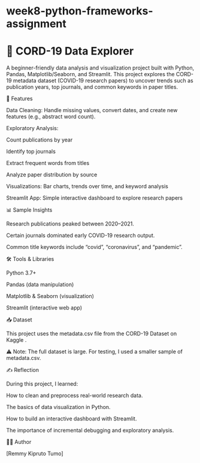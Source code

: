 # week8-python-frameworks-assignment
# 📘 CORD-19 Data Explorer

A beginner-friendly data analysis and visualization project built with Python, Pandas, Matplotlib/Seaborn, and Streamlit.
This project explores the CORD-19 metadata dataset (COVID-19 research papers) to uncover trends such as publication years, top journals, and common keywords in paper titles.

🚀 Features

Data Cleaning: Handle missing values, convert dates, and create new features (e.g., abstract word count).

Exploratory Analysis:

Count publications by year

Identify top journals

Extract frequent words from titles

Analyze paper distribution by source

Visualizations: Bar charts, trends over time, and keyword analysis

Streamlit App: Simple interactive dashboard to explore research papers

📊 Sample Insights

Research publications peaked between 2020–2021.

Certain journals dominated early COVID-19 research output.

Common title keywords include “covid”, “coronavirus”, and “pandemic”.

🛠️ Tools & Libraries

Python 3.7+

Pandas
 (data manipulation)

Matplotlib
 & Seaborn
 (visualization)

Streamlit
 (interactive web app)

📥 Dataset

This project uses the metadata.csv file from the CORD-19 Dataset on Kaggle
.

⚠️ Note: The full dataset is large. For testing, I used a smaller sample of metadata.csv.

✍️ Reflection

During this project, I learned:

How to clean and preprocess real-world research data.

The basics of data visualization in Python.

How to build an interactive dashboard with Streamlit.

The importance of incremental debugging and exploratory analysis.

👨‍💻 Author

[Remmy Kipruto Tumo]
